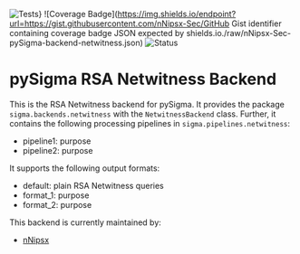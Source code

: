 ![Tests](https://github.com/nNipsx-Sec/pySigma-backend-netwitness/actions/workflows/test.yml/badge.svg)}
![Coverage Badge](https://img.shields.io/endpoint?url=https://gist.githubusercontent.com/nNipsx-Sec/GitHub Gist identifier containing coverage badge JSON expected by shields.io./raw/nNipsx-Sec-pySigma-backend-netwitness.json)
![Status](https://img.shields.io/badge/Status-pre--release-orange)

# pySigma RSA Netwitness Backend

This is the RSA Netwitness backend for pySigma. It provides the package `sigma.backends.netwitness` with the `NetwitnessBackend` class.
Further, it contains the following processing pipelines in `sigma.pipelines.netwitness`:

* pipeline1: purpose
* pipeline2: purpose


It supports the following output formats:

* default: plain RSA Netwitness queries
* format_1: purpose
* format_2: purpose

This backend is currently maintained by:

* [nNipsx](https://github.com/nNipsx-Sec/)